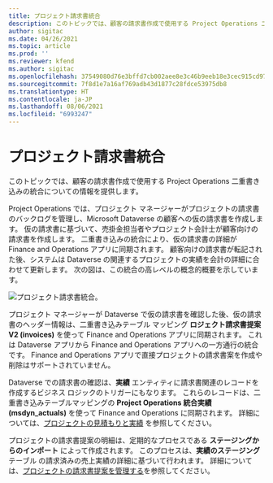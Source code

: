 ```yaml
---
title: プロジェクト請求書統合
description: このトピックでは、顧客の請求書作成で使用する Project Operations 二重書き込みの統合についての情報を提供します。
author: sigitac
ms.date: 04/26/2021
ms.topic: article
ms.prod: ''
ms.reviewer: kfend
ms.author: sigitac
ms.openlocfilehash: 37549080d76e3bffd7cb002aee8e3c46b9eeb18e3cec915cd971881b69747534
ms.sourcegitcommit: 7f8d1e7a16af769adb43d1877c28fdce53975db8
ms.translationtype: HT
ms.contentlocale: ja-JP
ms.lasthandoff: 08/06/2021
ms.locfileid: "6993247"
---
```

# <a name="project-invoice-integration"></a>プロジェクト請求書統合

このトピックでは、顧客の請求書作成で使用する Project Operations 二重書き込みの統合についての情報を提供します。

Project Operations では、プロジェクト マネージャーがプロジェクトの請求書のバックログを管理し、Microsoft Dataverse の顧客への仮の請求書を作成します。 仮の請求書に基づいて、売掛金担当者やプロジェクト会計士が顧客向けの請求書を作成します。 二重書き込みの統合により、仮の請求書の詳細が Finance and Operations アプリに同期されます。 顧客向けの請求書が転記された後、システムは Dataverse の関連するプロジェクトの実績を会計の詳細に合わせて更新します。 次の図は、この統合の高レベルの概念的概要を示しています。

   ![プロジェクト請求書統合。](./media/DW5Invoicing.png)

プロジェクト マネージャーが Dataverse で仮の請求書を確認した後、仮の請求書のヘッダー情報は、二重書き込みテーブル マッピング **ロジェクト請求書提案 V2 (invoices)** を使って Finance and Operations アプリに同期されます。 これは Dataverse アプリから Finance and Operations アプリへの一方通行の統合です。 Finance and Operations アプリで直接プロジェクトの請求書案を作成や削除はサポートされていません。

Dataverse での請求書の確認は、**実績** エンティティに請求書関連のレコードを作成するビジネス ロジックのトリガーにもなります。 これらのレコードは、二重書き込みテーブルマッピングの **Project Operations 統合実績 (msdyn\_actuals)** を使って Finance and Operations に同期されます。 詳細については、[プロジェクトの見積もりと実績](resource-dual-write-estimates-actuals.md) を参照してください。 

プロジェクトの請求書提案の明細は、定期的なプロセスである **ステージングからのインポート** によって作成されます。 このプロセスは、**実績のステージング** テーブル の請求済みの売上実績の詳細に基づいて行われます。 詳細については、[プロジェクトの請求書提案を管理する](../invoicing/format-update-project-invoice-proposals.md#create-project-invoice-proposals)を参照してください。 
